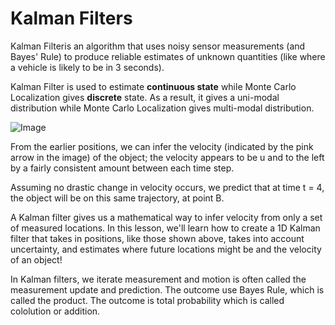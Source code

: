 # Kalman Filters

Kalman Filteris an algorithm that uses noisy sensor measurements (and Bayes' Rule) to produce reliable estimates of unknown quantities (like where a vehicle is likely to be in 3 seconds).

Kalman Filter is used to estimate **continuous state** while Monte Carlo Localization gives **discrete** state. As a result, it gives a uni-modal distribution while Monte Carlo Localization gives multi-modal distribution. 

![Image](https://video.udacity-data.com/topher/2018/May/5b09e381_screen-shot-2018-05-26-at-3.45.03-pm/screen-shot-2018-05-26-at-3.45.03-pm.png)

From the earlier positions, we can infer the velocity (indicated by the pink arrow in the image) of the object; the velocity appears to be u and to the left by a fairly consistent amount between each time step.

Assuming no drastic change in velocity occurs, we predict that at time t = 4, the object will be on this same trajectory, at point B.

A Kalman filter gives us a mathematical way to infer velocity from only a set of measured locations. In this lesson, we'll learn how to create a 1D Kalman filter that takes in positions, like those shown above, takes into account uncertainty, and estimates where future locations might be and the velocity of an object!

In Kalman filters, we iterate measurement and motion is often called the measurement update and prediction. The outcome use Bayes Rule, which is called the product. The outcome is total probability which is called cololution or addition. 
